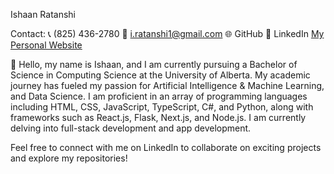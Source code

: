 Ishaan Ratanshi

Contact:
📞 (825) 436-2780
📧 i.ratanshi1@gmail.com
🌐 GitHub
🔗 LinkedIn 
[My Personal Website](https://iratansh.github.io/personal-website/#home)

👋 Hello, my name is Ishaan, and I am currently pursuing a Bachelor of Science in Computing Science at the University of Alberta. My academic journey has fueled my passion for Artificial Intelligence & Machine Learning, and Data Science. I am proficient in an array of programming languages including HTML, CSS, JavaScript, TypeScript, C#, and Python, along with frameworks such as React.js, Flask, Next.js, and Node.js. I am currently delving into full-stack development and app development.

Feel free to connect with me on LinkedIn to collaborate on exciting projects and explore my repositories!

